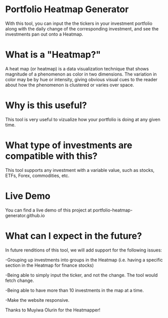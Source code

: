 # Portfolio Heatmap Generator
With this tool, you can input the the tickers in your investment portfolio along with the daily change of the corresponding investment, and see the investments pan out onto a Heatmap.

# What is a "Heatmap?"
A heat map (or heatmap) is a data visualization technique that shows magnitude of a phenomenon as color in two dimensions. The variation in color may be by hue or intensity, giving obvious visual cues to the reader about how the phenomenon is clustered or varies over space.

# Why is this useful? 
This tool is very useful to vizualize how your portfolio is doing at any given time.

# What type of investments are compatible with this?
This tool supports any investment with a variable value, such as stocks, ETFs, Forex, commodities, etc.

# Live Demo
You can find a live demo of this project at portfolio-heatmap-generator.github.io

# What can I expect in the future?
In future renditions of this tool, we will add support for the following issues:

  -Grouping up investments into groups in the Heatmap (i.e. having a specific section in the Heatmap for finance stocks)
  
  -Being able to simply input the ticker, and not the change. The tool would fetch change.
  
  -Being able to have more than 10 investments in the map at a time.
  
  -Make the website responsive.
  
  
Thanks to Muyiwa Olurin for the Heatmapper!
